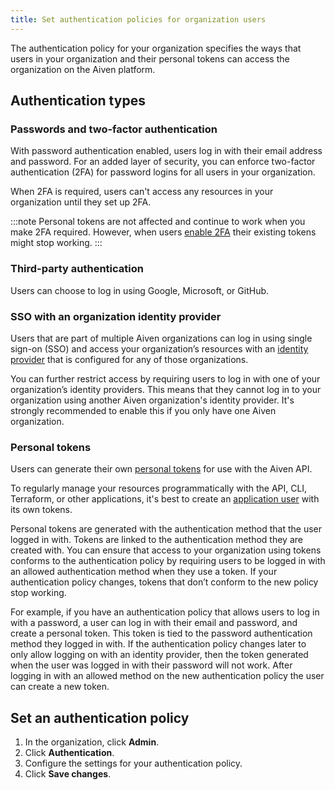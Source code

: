 ```yaml
---
title: Set authentication policies for organization users
---
```


The authentication policy for your organization specifies the ways that users in your organization and their personal tokens can access the organization on the Aiven platform.

## Authentication types

### Passwords and two-factor authentication

With password authentication enabled, users log in with their email
address and password. For an added layer of security, you can enforce
two-factor authentication (2FA) for password logins for all users in
your organization.

When 2FA is required, users can't access any resources in your organization until they
set up 2FA.

:::note
Personal tokens are not affected and continue to work when you make 2FA required.
However, when users [enable 2FA](/docs/platform/howto/user-2fa) their existing tokens
might stop working.
:::

### Third-party authentication

Users can choose to log in using Google, Microsoft, or GitHub.

### SSO with an organization identity provider

Users that are part of multiple Aiven organizations can log in using single sign-on (SSO)
and access your organization’s resources with an
[identity provider](/docs/platform/howto/saml/add-identity-providers) that is configured
for any of those organizations.

You can further restrict access by requiring users to log in with one of your
organization’s identity providers. This means that they cannot log in to your organization
using another Aiven organization's identity provider. It's strongly recommended to
enable this if you only have one Aiven organization.

### Personal tokens

Users can generate their own
[personal tokens](/docs/platform/howto/create_authentication_token) for use with
the Aiven API.

To regularly manage your resources programmatically with the API, CLI, Terraform,
or other applications, it's best to create an [application user](/docs/platform/howto/manage-application-users) with its own tokens.

Personal tokens are generated with the authentication method that the user logged in with.
Tokens are linked to the authentication method they are created with. You can ensure that
access to your organization using tokens conforms to the authentication policy by
requiring users to be logged in with an allowed authentication method when they
use a token. If your authentication policy changes, tokens that don’t conform to the
new policy stop working.

For example, if you have an authentication policy that allows users to log in with a
password, a user can log in with their email and password, and create a personal token.
This token is tied to the password authentication method they logged in with.
If the authentication policy changes later to only allow logging on with an identity
provider, then the token generated when the user was logged in with their password will
not work. After logging in with an allowed method on the new authentication policy
the user can create a new token.

## Set an authentication policy

1.  In the organization, click **Admin**.
1.  Click **Authentication**.
1.  Configure the settings for your authentication policy.
1.  Click **Save changes**.
